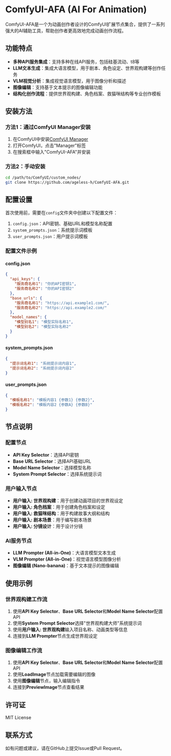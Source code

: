 # ComfyUI-AFA (AI For Animation)

ComfyUI-AFA是一个为动画创作者设计的ComfyUI扩展节点集合，提供了一系列强大的AI辅助工具，帮助创作者更高效地完成动画创作流程。

## 功能特点

- **多种API服务集成**：支持多种在线API服务，包括硅基流动、t8等
- **LLM文本生成**：集成大语言模型，用于剧本、角色设定、世界观构建等创作任务
- **VLM视觉分析**：集成视觉语言模型，用于图像分析和描述
- **图像编辑**：支持基于文本提示的图像编辑功能
- **结构化创作流程**：提供世界观构建、角色档案、救猫咪结构等专业创作模板

## 安装方法

### 方法1：通过ComfyUI Manager安装

1. 在ComfyUI中安装[ComfyUI Manager](https://github.com/ltdrdata/ComfyUI-Manager)
2. 打开ComfyUI，点击"Manager"标签
3. 在搜索框中输入"ComfyUI-AFA"并安装

### 方法2：手动安装

```bash
cd /path/to/ComfyUI/custom_nodes/
git clone https://github.com/ageless-h/ComfyUI-AFA.git
```

## 配置设置

首次使用前，需要在`config`文件夹中创建以下配置文件：

1. `config.json`：API密钥、基础URL和模型名称配置
2. `system_prompts.json`：系统提示词模板
3. `user_prompts.json`：用户提示词模板

### 配置文件示例

#### config.json
```json
{
  "api_keys": {
    "服务商名称1": "你的API密钥1",
    "服务商名称2": "你的API密钥2"
  },
  "base_urls": {
    "服务商名称1": "https://api.example1.com/",
    "服务商名称2": "https://api.example2.com/"
  },
  "model_names": {
    "模型别名1": "模型实际名称1",
    "模型别名2": "模型实际名称2"
  }
}
```

#### system_prompts.json
```json
{
  "提示词名称1": "系统提示词内容1",
  "提示词名称2": "系统提示词内容2"
}
```

#### user_prompts.json
```json
{
  "模板名称1": "模板内容1 {参数1} {参数2}",
  "模板名称2": "模板内容2 {参数A} {参数B}"
}
```

## 节点说明

### 配置节点
- **API Key Selector**：选择API密钥
- **Base URL Selector**：选择API基础URL
- **Model Name Selector**：选择模型名称
- **System Prompt Selector**：选择系统提示词

### 用户输入节点
- **用户输入: 世界观构建**：用于创建动画项目的世界观设定
- **用户输入: 角色档案**：用于创建角色档案和设定
- **用户输入: 救猫咪结构**：用于构建故事大纲和结构
- **用户输入: 剧本场景**：用于编写剧本场景
- **用户输入: 分镜设计**：用于设计分镜

### AI服务节点
- **LLM Prompter (All-in-One)**：大语言模型文本生成
- **VLM Prompter (All-in-One)**：视觉语言模型图像分析
- **图像编辑 (Nano-banana)**：基于文本提示的图像编辑

## 使用示例

### 世界观构建工作流
1. 使用**API Key Selector**、**Base URL Selector**和**Model Name Selector**配置API
2. 使用**System Prompt Selector**选择"世界观构建大师"系统提示词
3. 使用**用户输入: 世界观构建**输入项目名称、动画类型等信息
4. 连接到**LLM Prompter**节点生成世界观设定

### 图像编辑工作流
1. 使用**API Key Selector**、**Base URL Selector**和**Model Name Selector**配置API
2. 使用**LoadImage**节点加载需要编辑的图像
3. 使用**图像编辑**节点，输入编辑指令
4. 连接到**PreviewImage**节点查看结果

## 许可证

MIT License

## 联系方式

如有问题或建议，请在GitHub上提交Issue或Pull Request。 
